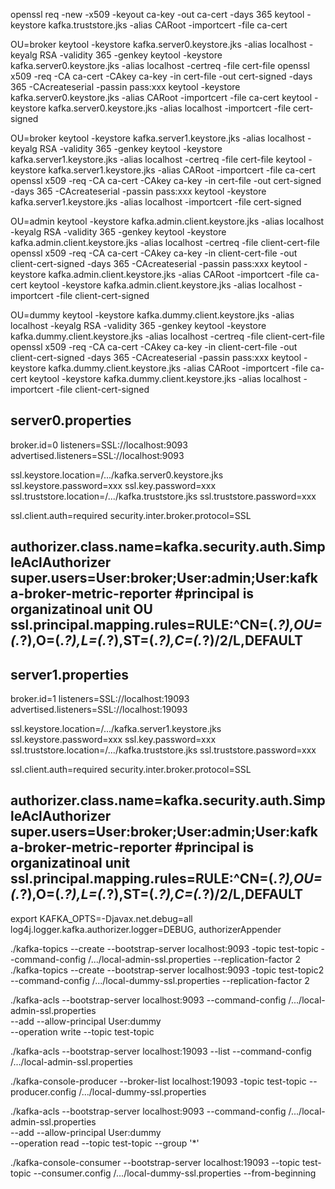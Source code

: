 openssl req -new -x509 -keyout ca-key -out ca-cert -days 365
keytool -keystore kafka.truststore.jks -alias CARoot -importcert -file ca-cert

OU=broker
keytool -keystore kafka.server0.keystore.jks -alias localhost -keyalg RSA -validity 365 -genkey
keytool -keystore kafka.server0.keystore.jks -alias localhost -certreq -file cert-file
openssl x509 -req -CA ca-cert -CAkey ca-key -in cert-file -out cert-signed -days 365 -CAcreateserial -passin pass:xxx
keytool -keystore kafka.server0.keystore.jks -alias CARoot -importcert -file ca-cert
keytool -keystore kafka.server0.keystore.jks -alias localhost -importcert -file cert-signed

OU=broker
keytool -keystore kafka.server1.keystore.jks -alias localhost -keyalg RSA -validity 365 -genkey
keytool -keystore kafka.server1.keystore.jks -alias localhost -certreq -file cert-file
keytool -keystore kafka.server1.keystore.jks -alias CARoot -importcert -file ca-cert
openssl x509 -req -CA ca-cert -CAkey ca-key -in cert-file -out cert-signed -days 365 -CAcreateserial -passin pass:xxx
keytool -keystore kafka.server1.keystore.jks -alias localhost -importcert -file cert-signed

OU=admin
keytool -keystore kafka.admin.client.keystore.jks -alias localhost -keyalg RSA -validity 365 -genkey
keytool -keystore kafka.admin.client.keystore.jks -alias localhost -certreq -file client-cert-file
openssl x509 -req -CA ca-cert -CAkey ca-key -in client-cert-file -out client-cert-signed -days 365 -CAcreateserial -passin pass:xxx
keytool -keystore kafka.admin.client.keystore.jks -alias CARoot -importcert -file ca-cert
keytool -keystore kafka.admin.client.keystore.jks -alias localhost -importcert -file client-cert-signed

OU=dummy
keytool -keystore kafka.dummy.client.keystore.jks -alias localhost -keyalg RSA -validity 365 -genkey
keytool -keystore kafka.dummy.client.keystore.jks -alias localhost -certreq -file client-cert-file
openssl x509 -req -CA ca-cert -CAkey ca-key -in client-cert-file -out client-cert-signed -days 365 -CAcreateserial -passin pass:xxx
keytool -keystore kafka.dummy.client.keystore.jks -alias CARoot -importcert -file ca-cert
keytool -keystore kafka.dummy.client.keystore.jks -alias localhost -importcert -file client-cert-signed

server0.properties
-----------
broker.id=0
listeners=SSL://localhost:9093
advertised.listeners=SSL://localhost:9093

ssl.keystore.location=/.../kafka.server0.keystore.jks
ssl.keystore.password=xxx
ssl.key.password=xxx
ssl.truststore.location=/.../kafka.truststore.jks
ssl.truststore.password=xxx

ssl.client.auth=required
security.inter.broker.protocol=SSL

authorizer.class.name=kafka.security.auth.SimpleAclAuthorizer
super.users=User:broker;User:admin;User:kafka-broker-metric-reporter
#principal is organizatinoal unit OU
ssl.principal.mapping.rules=RULE:^CN=(.*?),OU=(.*?),O=(.*?),L=(.*?),ST=(.*?),C=(.*?)$/$2/L,DEFAULT
-----------

server1.properties
-----------
broker.id=1
listeners=SSL://localhost:19093
advertised.listeners=SSL://localhost:19093

ssl.keystore.location=/.../kafka.server1.keystore.jks
ssl.keystore.password=xxx
ssl.key.password=xxx
ssl.truststore.location=/.../kafka.truststore.jks
ssl.truststore.password=xxx

ssl.client.auth=required
security.inter.broker.protocol=SSL

authorizer.class.name=kafka.security.auth.SimpleAclAuthorizer
super.users=User:broker;User:admin;User:kafka-broker-metric-reporter
#principal is organizatinoal unit
ssl.principal.mapping.rules=RULE:^CN=(.*?),OU=(.*?),O=(.*?),L=(.*?),ST=(.*?),C=(.*?)$/$2/L,DEFAULT
-----------

export KAFKA_OPTS=-Djavax.net.debug=all
log4j.logger.kafka.authorizer.logger=DEBUG, authorizerAppender

./kafka-topics --create --bootstrap-server localhost:9093 -topic test-topic --command-config /.../local-admin-ssl.properties --replication-factor 2
./kafka-topics --create --bootstrap-server localhost:9093 -topic test-topic2 --command-config /.../local-dummy-ssl.properties --replication-factor 2 

./kafka-acls --bootstrap-server localhost:9093 --command-config /.../local-admin-ssl.properties \
 --add --allow-principal User:dummy  \
 --operation write --topic test-topic

./kafka-acls --bootstrap-server localhost:19093 --list --command-config /.../local-admin-ssl.properties

./kafka-console-producer --broker-list localhost:19093 -topic test-topic --producer.config /.../local-dummy-ssl.properties

./kafka-acls --bootstrap-server localhost:9093 --command-config /.../local-admin-ssl.properties \
 --add --allow-principal User:dummy  \
 --operation read --topic test-topic --group '*'

./kafka-console-consumer --bootstrap-server localhost:19093 --topic test-topic --consumer.config /.../local-dummy-ssl.properties --from-beginning
